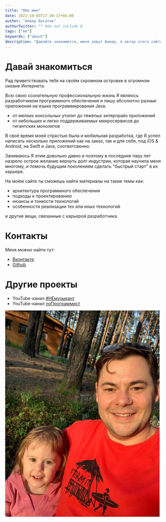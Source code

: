 ```yaml
---
title: "Обо мне"
date: 2021-10-03T17:30:17+04:00
author: "Анвер Богатов"
authorTwitter: "" #do not include @
tags: ["me"]
keywords: ["about"]
description: "Давайте знакомится, меня зовут Анвер, я автор этого сайта и материалов, хранящихся на нём."
---
```


# Давай знакомиться

Рад приветствовать тебя на своём скромном островке в огромном океане Интернета. 

Всю свою сознательную профессиональную жизнь Я являюсь разработчиком программного обеспечения и пишу абсолютно разные приложения на языке программирования Java:
* от мелких консольных утилит до тяжёлых энтерпрайз приложений 
* от небольших и легко поддерживаемых микросервисов до гигантских монолитов 

В своё время моей страстью была и мобильная разработка, где Я успел написать несколько приложений как на заказ, так и для себя, под iOS & Android, на Swift и Java, соответсвенно. 

Занимаюсь Я этим довольно давно и поэтому в последние пару лет назрело острое желание вернуть долг индустрии, которая научила меня многому, и помочь будущим поколениям сделать "быстрый старт" в их карьере.

На моём сайте ты сможешь найти материалы на такие темы как:
* архитектура программного обеспечения
* подходы к проектированию
* нюансы и тонкости технологий
* особенности реализации тех или иных технологий

и другие вещи, связанные с карьерой разработчика.

# Контакты

Меня можно найти тут:
* [Вконтакте](https://vk.com/anverbogatov)
* [Github](https://github.com/anverbogatov)

# Другие проекты

* YouTube-канал [#НЕмузыкант](https://www.youtube.com/channel/UCYcClck5kXPmHskLrHaihBQ)
* YouTube-канал [noПрограммист](https://www.youtube.com/channel/UC2oyEaWybm66PdP0g4hKLKA)

![Я, вместе с моей дочерью](/images/about/photo.jpg)